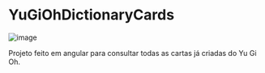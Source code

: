 # YuGiOhDictionaryCards

![image](https://user-images.githubusercontent.com/37447913/123490479-7e1faa00-d5ea-11eb-9a3b-2ba746702b4a.png)

Projeto feito em angular para consultar todas as cartas já criadas do Yu Gi Oh.
